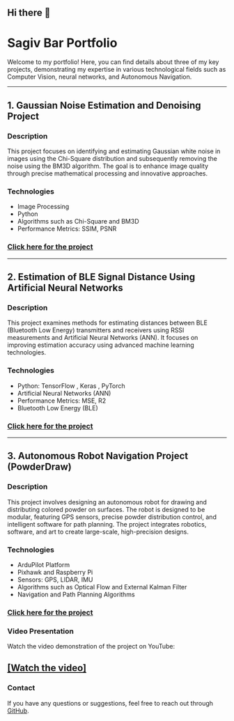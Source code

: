 ## Hi there 👋

# Sagiv Bar Portfolio

Welcome to my portfolio! Here, you can find details about three of my key projects, demonstrating my expertise in various technological fields such as Computer Vision, neural networks, and Autonomous Navigation.

---

## 1. **Gaussian Noise Estimation and Denoising Project**
### Description
This project focuses on identifying and estimating Gaussian white noise in images using the Chi-Square distribution and subsequently removing the noise using the BM3D algorithm. The goal is to enhance image quality through precise mathematical processing and innovative approaches.
### Technologies
- Image Processing
- Python
- Algorithms such as Chi-Square and BM3D
- Performance Metrics: SSIM, PSNR
### [Click here for the project](https://github.com/sagiv-bar/Sagiv-Bar/blob/main/Gaussian_Noise_Estimation_and_Denoising_Using_BM3D_Algorithm.ipynb)

---

## 2. **Estimation of BLE Signal Distance Using Artificial Neural Networks**
### Description
This project examines methods for estimating distances between BLE (Bluetooth Low Energy) transmitters and receivers using RSSI measurements and Artificial Neural Networks (ANN). It focuses on improving estimation accuracy using advanced machine learning technologies.
### Technologies
- Python: TensorFlow , Keras , PyTorch
- Artificial Neural Networks (ANN)
- Performance Metrics: MSE, R2
- Bluetooth Low Energy (BLE)
### [Click here for the project](https://github.com/sagiv-bar/My-pordfolio/blob/main/Estimation_of_BLE_Signal_Distance_Using_Artificial_Neural_Networks.ipynb)

---

## 3. **Autonomous Robot Navigation Project (PowderDraw)**
### Description
This project involves designing an autonomous robot for drawing and distributing colored powder on surfaces. The robot is designed to be modular, featuring GPS sensors, precise powder distribution control, and intelligent software for path planning. The project integrates robotics, software, and art to create large-scale, high-precision designs.
### Technologies
- ArduPilot Platform
- Pixhawk and Raspberry Pi
- Sensors: GPS, LIDAR, IMU 
- Algorithms such as Optical Flow and External Kalman Filter
- Navigation and Path Planning Algorithms
### [Click here for the project](https://github.com/sagiv-bar/My-Autonomous-Robot-Project)

### Video Presentation
Watch the video demonstration of the project on YouTube:

[[Watch the video]]([https://www.youtube.com/watch?v=VIDEO_ID](https://www.youtube.com/watch?v=O9t15PjKslc))
---

### Contact
If you have any questions or suggestions, feel free to reach out through [GitHub](https://github.com/sagiv-bar).



